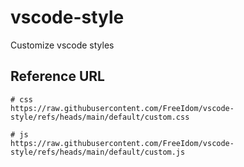 # vscode-style
Customize vscode styles

## Reference URL

```
# css
https://raw.githubusercontent.com/FreeIdom/vscode-style/refs/heads/main/default/custom.css

# js
https://raw.githubusercontent.com/FreeIdom/vscode-style/refs/heads/main/default/custom.js
```
